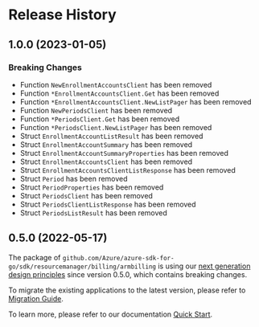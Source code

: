 # Release History

## 1.0.0 (2023-01-05)
### Breaking Changes

- Function `NewEnrollmentAccountsClient` has been removed
- Function `*EnrollmentAccountsClient.Get` has been removed
- Function `*EnrollmentAccountsClient.NewListPager` has been removed
- Function `NewPeriodsClient` has been removed
- Function `*PeriodsClient.Get` has been removed
- Function `*PeriodsClient.NewListPager` has been removed
- Struct `EnrollmentAccountListResult` has been removed
- Struct `EnrollmentAccountSummary` has been removed
- Struct `EnrollmentAccountSummaryProperties` has been removed
- Struct `EnrollmentAccountsClient` has been removed
- Struct `EnrollmentAccountsClientListResponse` has been removed
- Struct `Period` has been removed
- Struct `PeriodProperties` has been removed
- Struct `PeriodsClient` has been removed
- Struct `PeriodsClientListResponse` has been removed
- Struct `PeriodsListResult` has been removed


## 0.5.0 (2022-05-17)

The package of `github.com/Azure/azure-sdk-for-go/sdk/resourcemanager/billing/armbilling` is using our [next generation design principles](https://azure.github.io/azure-sdk/general_introduction.html) since version 0.5.0, which contains breaking changes.

To migrate the existing applications to the latest version, please refer to [Migration Guide](https://aka.ms/azsdk/go/mgmt/migration).

To learn more, please refer to our documentation [Quick Start](https://aka.ms/azsdk/go/mgmt).